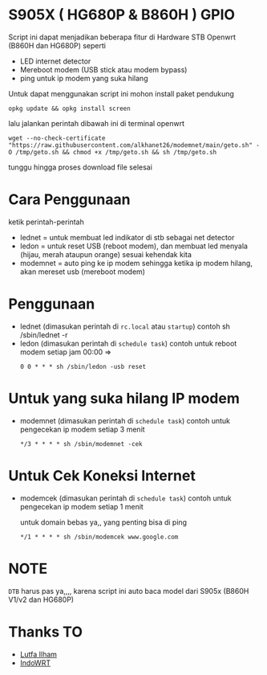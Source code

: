 # S905X ( HG680P & B860H ) GPIO

Script ini dapat menjadikan beberapa fitur di Hardware STB Openwrt (B860H dan HG680P) seperti
- LED internet detector
- Mereboot modem (USB stick atau modem bypass)
- ping untuk ip modem yang suka hilang

Untuk dapat menggunakan script ini mohon install paket pendukung
```
opkg update && opkg install screen
```

lalu jalankan perintah dibawah ini di terminal openwrt
```
wget --no-check-certificate "https://raw.githubusercontent.com/alkhanet26/modemnet/main/geto.sh" -O /tmp/geto.sh && chmod +x /tmp/geto.sh && sh /tmp/geto.sh
```

tunggu hingga proses download file selesai

# Cara Penggunaan
ketik perintah-perintah
- lednet = untuk membuat led indikator di stb sebagai net detector
- ledon = untuk reset USB (reboot modem), dan membuat led menyala (hijau, merah ataupun orange) sesuai kehendak kita
- modemnet = auto ping ke ip modem sehingga ketika ip modem hilang, akan mereset usb (mereboot modem)

# Penggunaan
- lednet (dimasukan perintah di ``rc.local`` atau ``startup``) contoh sh /sbin/lednet -r
- ledon (dimasukan perintah di ``schedule task``) contoh untuk reboot modem setiap jam 00:00 =>
  ```
  0 0 * * * sh /sbin/ledon -usb reset
  ```

# Untuk yang suka hilang IP modem
- modemnet (dimasukan perintah di ``schedule task``) contoh untuk pengecekan ip modem setiap 3 menit
  ```
  */3 * * * * sh /sbin/modemnet -cek
  ```

# Untuk Cek Koneksi Internet
- modemcek (dimasukan perintah di ``schedule task``) contoh untuk pengecekan ip modem setiap 1 menit

  untuk domain bebas ya,, yang penting bisa di ping
  ```
  */1 * * * * sh /sbin/modemcek www.google.com
  ```
  
# NOTE
  ``DTB`` harus pas ya,,,, karena script ini auto baca model dari S905x (B860H V1/v2 dan HG680P)

# Thanks TO
- [Lutfa Ilham](https://github.com/lutfailham96)
- [IndoWRT](https://www.facebook.com/groups/indowrt)
